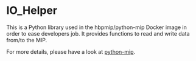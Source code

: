 # IO_Helper

This is a Python library used in the hbpmip/python-mip Docker image in order to ease developers job.
It provides functions to read and write data from/to the MIP.

For more details, please have a look at
[python-mip](https://github.com/LREN-CHUV/python-base-docker-images/blob/master/python-mip/README.md).
